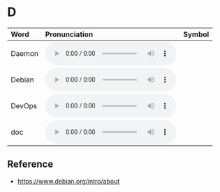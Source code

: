 
# D

| Word  | Pronunciation | Symbol |
| :-- | :-- | :-- |
| Daemon | <audio :src="$withBase('/audio/Daemon.mp3')" controls="controls" controlslist="nodownload"></audio> |  |
| Debian | <audio :src="$withBase('/audio/Debian.mp3')" controls="controls" controlslist="nodownload"></audio> |  |
| DevOps | <audio :src="$withBase('/audio/DevOps.mp3')" controls="controls" controlslist="nodownload"></audio> |  |
| doc | <audio :src="$withBase('/audio/doc.mp3')" controls="controls" controlslist="nodownload"></audio> |  |

## Reference

- https://www.debian.org/intro/about
